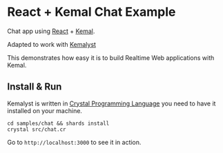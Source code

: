 # React + Kemal Chat Example

Chat app using [React](https://facebook.github.io/react/) + [Kemal](http://kemalcr.com).

Adapted to work with [Kemalyst](http://github.com/drujensen/kemalyst)

This demonstrates how easy it is to build Realtime Web applications with Kemal.

## Install & Run

Kemalyst is written in [Crystal Programming Language](http://crystal-lang.org/) you need to have it installed on your machine.

```
cd samples/chat && shards install
crystal src/chat.cr
```

Go to `http://localhost:3000` to see it in action.
